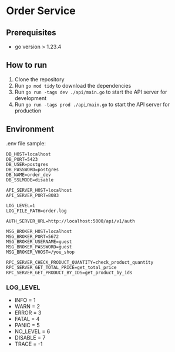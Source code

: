 # Order Service

## Prerequisites

-   go version > 1.23.4

## How to run

1. Clone the repository
2. Run `go mod tidy` to download the dependencies
3. Run `go run -tags dev ./api/main.go` to start the API server for development
4. Run `go run -tags prod ./api/main.go` to start the API server for production

## Environment

.env file sample:

```
DB_HOST=localhost
DB_PORT=5423
DB_USER=postgres
DB_PASSWORD=postgres
DB_NAME=order_dev
DB_SSLMODE=disable

API_SERVER_HOST=localhost
API_SERVER_PORT=8083

LOG_LEVEL=1
LOG_FILE_PATH=order.log

AUTH_SERVER_URL=http://localhost:5000/api/v1/auth

MSG_BROKER_HOST=localhost
MSG_BROKER_PORT=5672
MSG_BROKER_USERNAME=guest
MSG_BROKER_PASSWORD=guest
MSG_BROKER_VHOST=/you_shop

RPC_SERVER_CHECK_PRODUCT_QUANTITY=check_product_quantity
RPC_SERVER_GET_TOTAL_PRICE=get_total_price
RPC_SERVER_GET_PRODUCT_BY_IDS=get_product_by_ids
```

### LOG_LEVEL

-   INFO = 1
-   WARN = 2
-   ERROR = 3
-   FATAL = 4
-   PANIC = 5
-   NO_LEVEL = 6
-   DISABLE = 7
-   TRACE = -1

